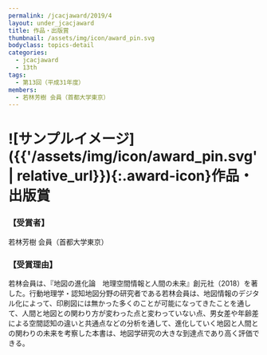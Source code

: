 ```yaml
---
permalink: /jcacjaward/2019/4
layout: under_jcacjaward
title: 作品・出版賞
thumbnail: /assets/img/icon/award_pin.svg
bodyclass: topics-detail
categories:
  - jcacjaward
  - 13th
tags:
  - 第13回（平成31年度）
members:
  - 若林芳樹 会員（首都大学東京）
---
```


# ![サンプルイメージ]({{'/assets/img/icon/award_pin.svg' | relative_url}}){:.award-icon}作品・出版賞

### 【受賞者】

若林芳樹 会員（首都大学東京）

### 【受賞理由】

若林会員は、『地図の進化論　地理空間情報と人間の未来』創元社（2018）を著した。行動地理学・認知地図分野の研究者である若林会員は、地図情報のデジタル化によって、印刷図には無かった多くのことが可能になってきたことを通して、人間と地図との関わり方が変わった点と変わっていない点、男女差や年齢差による空間認知の違いと共通点などの分析を通して、進化していく地図と人間との関わりの未来を考察した本書は、地図学研究の大きな到達点であり高く評価できる。

